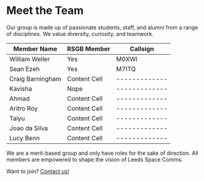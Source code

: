 # Meet the Team

Our group is made up of passionate students, staff, and alumni from a range of disciplines. We value diversity, curiosity, and teamwork.

| Member Name    | RSGB Member | Callsign |
| -------------- | ----------- | -------- |
| William Weller | Yes         | M0XWI    |
| Sean Ezeh | Yes  | M7ITQ |
| Craig Barningham | Content Cell  | ------------- |
| Kavisha | Nope  | ------------- |
| Ahmad | Content Cell  | ------------- |
| Aritro Roy | Content Cell  | ------------- |
| Taiyu | Content Cell  | ------------- |
| Joao da Silva | Content Cell  | ------------- |
| Lucy Benn | Content Cell  | ------------- |

We are a merit-based group and only have roles for the sake of direction.
All members are empowered to shape the vision of Leeds Space Comms.

Want to join? [Contact us!](CONTACT.md)
